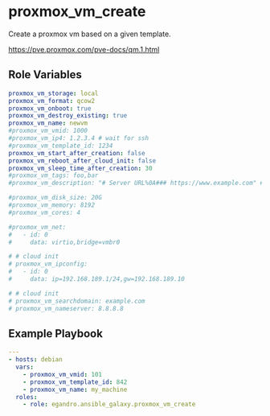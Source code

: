 proxmox_vm_create
=========

Create a proxmox vm based on a given template.

<https://pve.proxmox.com/pve-docs/qm.1.html>

Role Variables
--------------

```yml
proxmox_vm_storage: local
proxmox_vm_format: qcow2
proxmox_vm_onboot: true
proxmox_vm_destroy_existing: true
proxmox_vm_name: newvm
#proxmox_vm_vmid: 1000
#proxmox_vm_ip4: 1.2.3.4 # wait for ssh
#proxmox_vm_template_id: 1234
proxmox_vm_start_after_creation: false
proxmox_vm_reboot_after_cloud_init: false
proxmox_vm_sleep_time_after_creation: 30
#proxmox_vm_tags: foo,bar
#proxmox_vm_description: "# Server URL%0A### https://www.example.com" # %0A is newline

#proxmox_vm_disk_size: 20G
#proxmox_vm_memory: 8192
#proxmox_vm_cores: 4

#proxmox_vm_net:
#   - id: 0
#     data: virtio,bridge=vmbr0

# # cloud init
# proxmox_vm_ipconfig:
#   - id: 0
#     data: ip=192.168.189.1/24,gw=192.168.189.10

# # cloud init
# proxmox_vm_searchdomain: example.com
# proxmox_vm_nameserver: 8.8.8.8
```

Example Playbook
----------------

```yml
---
- hosts: debian
  vars:
    - proxmox_vm_vmid: 101
    - proxmox_vm_template_id: 842
    - proxmox_vm_name: my_machine
  roles:
    - role: egandro.ansible_galaxy.proxmox_vm_create
```
